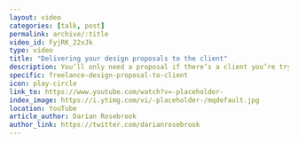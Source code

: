 ```yaml
---
layout: video
categories: [talk, post]
permalink: archive/:title
video_id: FyjRK_22vJk
type: video
title: "Delivering your design proposals to the client"
description: You’ll only need a proposal if there’s a client you’re trying to secure. For most of us, we write proposals to help with onboarding the client. It’s a part of the process that may seem tedious, but you’ll thank yourself later on for using one.
specific: freelance-design-proposal-to-client
icon: play-circle
link_to: https://www.youtube.com/watch?v=-placeholder-
index_image: https://i.ytimg.com/vi/-placeholder-/mqdefault.jpg
location: YouTube
article_author: Darian Rosebrook
author_link: https://twitter.com/darianrosebrook
---
```

